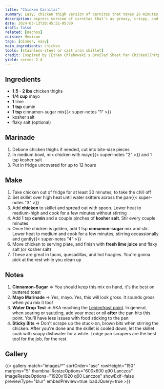 ```yaml
---
title: "Chicken Carnitas"
summary: Easy, chicken thigh version of carnitas that takes 20 minutes on the stove-top.  Crispy and juicy chicken with warm spices.  Perfect for tacos, tortas, nachos, you name it.
description: express version of carnitas that's as greasy, crispy, and juicy as the real deal
date: 2024-03-13T20:45:52-05:00
draft: false
related: [nachos]
cuisine: Mexican
tags: [dinner, easy]
main_ingredients: chicken
tools: [stainless-steel or cast iron skillet]
credit: Inspired by [Ethan Chlebowski's Broiled Sheet Pan Chicken](https://www.youtube.com/watch?v=xFX9gz-WMSw&t=180s)
yield: serves 2-4
---
```


## Ingredients

* **1.5 - 2 lbs** chicken thighs
* **1/4 cup** mayo
* **1** lime
* **1 tsp** cumin
* **1 tsp** cinnamon-sugar mix{{< super-notes "1" >}}
* kosher salt
* flaky salt (optional)

## Marinade

1. Debone chicken thighs if needed, cut into bite-size pieces
2. In medium bowl, mix chicken with mayo{{< super-notes "2" >}} and 1 tsp kosher salt
3. Put in fridge uncovered for up to 12 hours

## Make

1. Take chicken out of fridge for at least 30 minutes, to take the chill off
2. Set skillet over high heat until water skitters across the pan{{< super-notes "3" >}}
3. Add **chicken** to skillet and spread out with spoon. Lower heat to medium-high and cook for a few minutes without stirring
4. Add 1 tsp **cumin** and a couple pinches of **kosher salt**.  Stir every couple minutes
5. Once the chicken is golden, add 1 tsp **cinnamon-sugar** mix and stir. Lower heat to medium and cook for a few minutes, stirring occassionally and gently{{< super-notes "4" >}}
6. Move chicken to serving plate, and finish with **fresh lime juice** and flaky salt (or kosher salt)
7. These are great in tacos, quesadillas, and hot hoagies.  You're gonna pick at the rest while you clean up

## Notes

1. **Cinnamon-Sugar** => You should keep this mix on hand, it's the best on buttered toast
2. **Mayo Marinade** => Yes, mayo.  Yes, this will look gross.  It sounds gross when you mix it too!
3. **Water Drop Test** => AKA reaching the [Leidenfrost point](https://en.wikipedia.org/wiki/Leidenfrost_effect).  In general, when searing or sautéing, add your meat or oil **after** the pan hits this point.  You'll have less issues with food sticking to the pan
4. **Sticky Bits** => Don't scrape up the stuck-on, brown bits when stirring the chicken. After you're done and the skillet is cooled down, let the skillet soak with soapy dishwater for a while.  Lodge pan scrapers are the best tool for the job, for the rest

## Gallery

{{< gallery match="images/*" sortOrder="asc" rowHeight="150" margins="5" thumbnailResizeOptions="600x600 q90 Lanczos" imageResizeOptions="1920x1920 q90 Lanczos" showExif=false previewType="blur" embedPreview=true loadJQuery=true >}}
